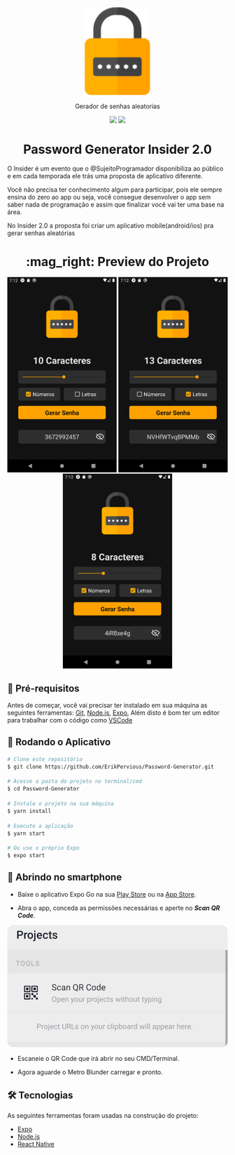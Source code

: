 <div align="center">
  <img border="0" src="./src/assets/logo.png" alt="icon" width="150"/>
  <p align="center">Gerador de senhas aleatorias</p>
  <img src="https://img.shields.io/github/followers/erikpervious?style=social" />
  <img src="https://img.shields.io/badge/version-1.0.0-blue" />
</div>

<h1 align="center">Password Generator Insider 2.0</h1>

<p>O Insider é um evento que o @SujeitoProgramador disponibiliza ao público e em cada temporada ele trás uma proposta de aplicativo diferente.</p>
<p>Você não precisa ter conhecimento algum para participar, pois ele sempre ensina do zero ao app ou seja, você consegue desenvolver o app sem saber nada de programação e assim que finalizar você vai ter uma base na área.</p>
<p>No Insider 2.0 a proposta foi criar um aplicativo mobile(android/ios) pra gerar senhas aleatórias </p>

<h1 align="center">:mag_right: Preview do Projeto</h1>

<div align="center">
  <img alt="Number" title="#Number" src="./github/screenOne.png" width="250" />
  <img alt="Letter" title="#Letter" src="./github/screenTwo.png" width="250" />
  <img alt="All" title="#All" src="./github/screenThree.png" width="250" />
</div>

## :hammer: Pré-requisitos

Antes de começar, você vai precisar ter instalado em sua máquina as seguintes ferramentas:
[Git](https://git-scm.com), [Node.js](https://nodejs.org/en/), [Expo](https://expo.io/),
Além disto é bom ter um editor para trabalhar com o código como [VSCode](https://code.visualstudio.com/)

## :game_die: Rodando o Aplicativo

```bash
# Clone este repositório
$ git clone https://github.com/ErikPervious/Password-Generator.git

# Acesse a pasta do projeto no terminal/cmd
$ cd Password-Generator

# Instale o projeto na sua máquina
$ yarn install

# Execute a aplicação
$ yarn start

# Ou use o próprio Expo
$ expo start
```

## :calling: Abrindo no smartphone

* Baixe o aplicativo Expo Go na sua [Play Store](https://play.google.com/store/apps/details?id=host.exp.exponent&hl=pt_BR&gl=US) ou na [App Store](https://apps.apple.com/br/app/expo-go/id982107779).

* Abra o app, conceda as permissões necessárias e aperte no ***Scan QR Code***.

<div align="center">
  <img alt="Links" title="#Links" src="./github/expo.png" />
</div>

* Escaneie o QR Code que irá abrir no seu CMD/Terminal.

* Agora aguarde o Metro Blunder carregar e pronto.

## 🛠 Tecnologias

As seguintes ferramentas foram usadas na construção do projeto:

- [Expo](https://expo.io/)
- [Node.js](https://nodejs.org/en/)
- [React Native](https://reactnative.dev/)

